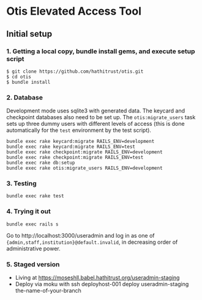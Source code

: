 # Otis Elevated Access Tool

## Initial setup
### 1. Getting a local copy, bundle install gems, and execute setup script

```
$ git clone https://github.com/hathitrust/otis.git
$ cd otis
$ bundle install
```

### 2. Database

Development mode uses sqlite3 with generated data. The keycard and
checkpoint databases also need to be set up. The `otis:migrate_users` task
sets up three dummy users with different levels of access (this is done
automatically for the `test` environment by the test script).

```
bundle exec rake keycard:migrate RAILS_ENV=development
bundle exec rake keycard:migrate RAILS_ENV=test
bundle exec rake checkpoint:migrate RAILS_ENV=development
bundle exec rake checkpoint:migrate RAILS_ENV=test
bundle exec rake db:setup
bundle exec rake otis:migrate_users RAILS_ENV=development
```

### 3. Testing

```
bundle exec rake test
```

### 4. Trying it out

```
bundle exec rails s
```

Go to http://localhost:3000/useradmin and log in as one of
`{admin,staff,institution}@default.invalid`,
in decreasing order of administrative power.

### 5. Staged version

* Living at https://moseshll.babel.hathitrust.org/useradmin-staging
* Deploy via moku with ssh deployhost-001 deploy useradmin-staging the-name-of-your-branch

